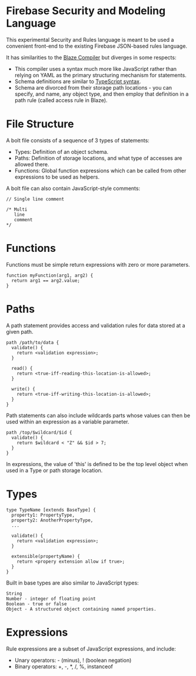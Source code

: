 # Firebase Security and Modeling Language

This experimental Security and Rules language is meant to be used a
convenient front-end to the existing Firebase JSON-based rules language.

It has similarities to the [Blaze Compiler](https://github.com/firebase/blaze_compiler)
but diverges in some respects:

  - This compiler uses a syntax much more like JavaScript rather than relying on YAML
    as the primary structuring mechanism for statements.
  - Schema definitions are similar to [TypeScript syntax](http://www.typescriptlang.org/Handbook#classes).
  - Schema are divorced from their storage path locations - you can specify, and name, any object
    type, and then employ that definition in a path rule (called access rule in Blaze).

# File Structure

A bolt file consists of a sequence of 3 types of statements:

  - Types: Definition of an object schema.
  - Paths: Definition of storage locations, and what type of accesses are allowed there.
  - Functions: Global function expressions which can be called from other expressions
    to be used as helpers.

A bolt file can also contain JavaScript-style comments:

    // Single line comment

    /* Multi
       line
       comment
    */

# Functions

Functions must be simple return expressions with zero or more parameters.

    function myFunction(arg1, arg2) {
      return arg1 == arg2.value;
    }

# Paths

A path statement provides access and validation rules for data stored at a given path.

    path /path/to/data {
      validate() {
        return <validation expression>;
      }

      read() {
        return <true-iff-reading-this-location-is-allowed>;
      }

      write() {
        return <true-iff-writing-this-location-is-allowed>;
      }
    }

Path statements can also include wildcards parts whose values can then be used
within an expression as a variable parameter.

    path /top/$wildcard/$id {
      validate() {
        return $wildcard < "Z" && $id > 7;
      }
    }

In expressions, the value of 'this' is defined to be the top level object when used in
a Type or path storage location.

# Types

    type TypeName [extends BaseType] {
      property1: PropertyType,
      property2: AnotherPropertyType,
      ...

      validate() {
        return <validation expression>;
      }

      extensible(propertyName) {
        return <propery extension allow if true>;
      }
    }

Built in base types are also similar to JavaScript types:

    String
    Number - integer of floating point
    Boolean - true or false
    Object - A structured object containing named properties.

# Expressions

Rule expressions are a subset of JavaScript expressions, and include:

  - Unary operators: - (minus), ! (boolean negation)
  - Binary operators: +, -, *, /, %, instanceof
